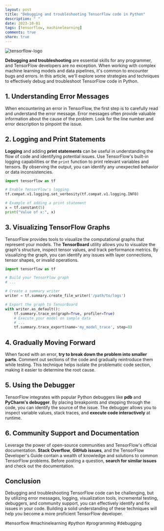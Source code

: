 ```yaml
---
layout: post
title: "Debugging and troubleshooting TensorFlow code in Python"
description: " "
date: 2023-10-01
tags: [tensorflow, machinelearning]
comments: true
share: true
---
```


![tensorflow-logo](https://upload.wikimedia.org/wikipedia/commons/thumb/1/11/TensorFlowLogo.svg/320px-TensorFlowLogo.svg.png)

**Debugging and troubleshooting** are essential skills for any programmer, and TensorFlow developers are no exception. When working with complex machine learning models and data pipelines, it's common to encounter bugs and errors. In this article, we'll explore some strategies and techniques to effectively debug and troubleshoot TensorFlow code in Python.

## 1. Understanding Error Messages

When encountering an error in TensorFlow, the first step is to carefully read and understand the error message. Error messages often provide valuable information about the cause of the problem. Look for the line number and error description to pinpoint the issue.

## 2. Logging and Print Statements

**Logging** and adding **print statements** can be useful in understanding the flow of code and identifying potential issues. Use TensorFlow's built-in logging capabilities or the `print` function to print relevant variables and tensors. By observing the output, you can identify any unexpected behavior or data inconsistencies.

```python
import tensorflow as tf

# Enable TensorFlow's logging
tf.compat.v1.logging.set_verbosity(tf.compat.v1.logging.INFO)

# Example of adding a print statement
x = tf.constant(5)
print("Value of x:", x)
```

## 3. Visualizing TensorFlow Graphs

TensorFlow provides tools to visualize the computational graphs that represent your models. The **TensorBoard** utility allows you to visualize the graph's structure, inspect tensor values, and track performance metrics. By visualizing the graph, you can identify any issues with layer connections, tensor shapes, or invalid operations.

```python
import tensorflow as tf

# Build your TensorFlow graph
# ...

# Create a summary writer
writer = tf.summary.create_file_writer('/path/to/logs')

# Export the graph to TensorBoard
with writer.as_default():
    tf.summary.trace_on(graph=True, profiler=True)
    # Execute your model on sample data
    # ...
    tf.summary.trace_export(name='my_model_trace', step=0)
```

## 4. Gradually Moving Forward

When faced with an error, **try to break down the problem into smaller parts**. Comment out sections of the code and gradually reintroduce them while testing. This technique helps isolate the problematic code section, making it easier to determine the root cause.

## 5. Using the Debugger

TensorFlow integrates with popular Python debuggers like **pdb** and **PyCharm's debugger**. By placing breakpoints and stepping through the code, you can identify the source of the issue. The debugger allows you to inspect variable values, stack traces, and **execute code interactively** at runtime.

## 6. Community Support and Documentation

Leverage the power of open-source communities and TensorFlow's official documentation. **Stack Overflow**, **GitHub issues**, and the TensorFlow Developer's Guide contain a wealth of knowledge and solutions to common TensorFlow problems. Before posting a question, **search for similar issues** and check out the documentation.

## Conclusion

Debugging and troubleshooting TensorFlow code can be challenging, but by utilizing error messages, logging, visualization tools, incremental testing, debuggers, and community support, you can effectively identify and fix issues in your code. Building a solid understanding of these techniques will help you become a more proficient TensorFlow developer.

#tensorflow #machinelearning #python #programming #debugging